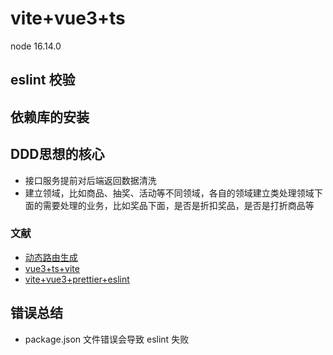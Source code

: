 # vite+vue3+ts

node 16.14.0

## eslint 校验

## 依赖库的安装
## DDD思想的核心
- 接口服务提前对后端返回数据清洗
- 建立领域，比如商品、抽奖、活动等不同领域，各自的领域建立类处理领域下面的需要处理的业务，比如奖品下面，是否是折扣奖品，是否是打折商品等
### 文献

- [动态路由生成](https://www.jianshu.com/p/1dfcc790c637)
- [vue3+ts+vite](https://blog.csdn.net/qq_17335549/article/details/128480583)
- [vite+vue3+prettier+eslint](https://juejin.cn/post/7222460499493584955)

## 错误总结

- package.json 文件错误会导致 eslint 失败
